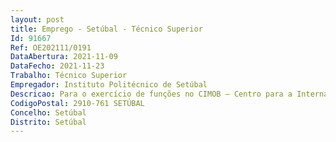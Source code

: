 ```yaml
--- 
layout: post
title: Emprego - Setúbal - Técnico Superior
Id: 91667
Ref: OE202111/0191
DataAbertura: 2021-11-09
DataFecho: 2021-11-23
Trabalho: Técnico Superior
Empregador: Instituto Politécnico de Setúbal
Descricao: Para o exercício de funções no CIMOB – Centro para a Internacionalização e Mobilidade, designadamente para o desempenho das seguintes funções – Atendimento geral de trabalhadores e estudantes (do IPS e de outras instituições) – Gestão de candidaturas para mobilidade de trabalhadores do IPS no âmbito do programa Erasmus+ – Organização dos processos de mobilidade dos trabalhadores (do IPS e de outras instituições) – Definição de procedimentos com vista ao acolhimento e acompanhamento dos Estudantes Internacionais a estudar no IPS – Acolhimento e acompanhamento dos Estudantes Internacionais a estudar no IPS, segundo os procedimentos que irá definir – Organização e dinamização de ações de captação de Estudantes Internacionais – Recolha, junto das diferentes UO´s e serviços, e sistematização de informação de dados relativos às atividades de internacionalização do IPS, para efeitos de informação de gestão – Realização de contactos com IES estrangeiras parceiras, no âmbito de projetos especiais, nomeadamente Oficina Lu Ban – Gestão de candidaturas a mobilidade nacional de estudantes no âmbito do Programa Vasco da Gama – Gestão de candidaturas a mobilidade internacional de estudantes do IPS, no âmbito do protocolo entre o CCISP e o IPMacau – Apoio às semanas de acolhimento de estudantes de mobilidade, em conjunto com os restantes elementos do gabinete – Organização da parte logística da Semana Internacional do IPS, em conjunto com os restantes elementos do gabinete (Coordenado pelo elemento da Presidência com o Pelouro da internacionalização e Coordenadores de Mobilidade das Escolas) – Apoio à gestão e divulgação de candidaturas para cursos de língua –  Elaboração de relatórios semestrais sobre Internacionalização do IPS.
CodigoPostal: 2910-761 SETÚBAL
Concelho: Setúbal
Distrito: Setúbal
--- 
```

